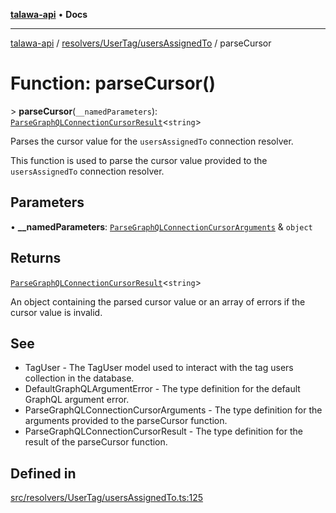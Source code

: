 [**talawa-api**](../../../../README.md) • **Docs**

***

[talawa-api](../../../../modules.md) / [resolvers/UserTag/usersAssignedTo](../README.md) / parseCursor

# Function: parseCursor()

\> **parseCursor**(`__namedParameters`): [`ParseGraphQLConnectionCursorResult`](../../../../utilities/graphQLConnection/parseGraphQLConnectionArguments/type-aliases/ParseGraphQLConnectionCursorResult.md)\<`string`\>

Parses the cursor value for the `usersAssignedTo` connection resolver.

This function is used to parse the cursor value provided to the `usersAssignedTo` connection resolver.

## Parameters

• **\_\_namedParameters**: [`ParseGraphQLConnectionCursorArguments`](../../../../utilities/graphQLConnection/parseGraphQLConnectionArguments/type-aliases/ParseGraphQLConnectionCursorArguments.md) & `object`

## Returns

[`ParseGraphQLConnectionCursorResult`](../../../../utilities/graphQLConnection/parseGraphQLConnectionArguments/type-aliases/ParseGraphQLConnectionCursorResult.md)\<`string`\>

An object containing the parsed cursor value or an array of errors if the cursor value is invalid.

## See

 - TagUser - The TagUser model used to interact with the tag users collection in the database.
 - DefaultGraphQLArgumentError - The type definition for the default GraphQL argument error.
 - ParseGraphQLConnectionCursorArguments - The type definition for the arguments provided to the parseCursor function.
 - ParseGraphQLConnectionCursorResult - The type definition for the result of the parseCursor function.

## Defined in

[src/resolvers/UserTag/usersAssignedTo.ts:125](https://github.com/PalisadoesFoundation/talawa-api/blob/f1c816bca43cc03a8c1bd303394e2550a50db017/src/resolvers/UserTag/usersAssignedTo.ts#L125)
